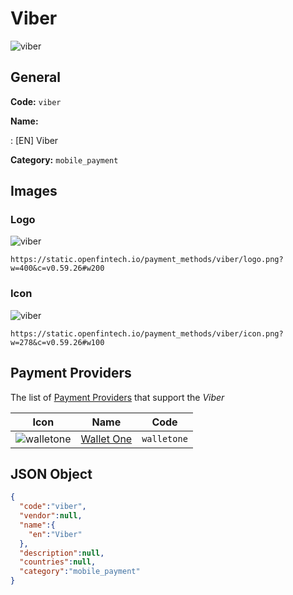
# Viber 
![viber](https://static.openfintech.io/payment_methods/viber/logo.png?w=400&c=v0.59.26#w200)  

## General 
**Code:** `viber` 
 
**Name:** 
 
:	[EN] Viber 
 
**Category:** `mobile_payment` 
 

## Images 

### Logo 
![viber](https://static.openfintech.io/payment_methods/viber/logo.png?w=400&c=v0.59.26#w200)  

```
https://static.openfintech.io/payment_methods/viber/logo.png?w=400&c=v0.59.26#w200
```  

### Icon 
![viber](https://static.openfintech.io/payment_methods/viber/icon.png?w=278&c=v0.59.26#w100)  

```
https://static.openfintech.io/payment_methods/viber/icon.png?w=278&c=v0.59.26#w100
```  

## Payment Providers 
 
The list of [Payment Providers](/payment-providers/) that support the _Viber_ 

|Icon|Name|Code| 
|:---:|:---:|:---:| 
|![walletone](https://static.openfintech.io/payment_providers/walletone/icon.svg?w=278&c=v0.59.26#w100) |[Wallet One](/payment-providers/walletone/)|`walletone`| 
 

## JSON Object 

```json
{
  "code":"viber",
  "vendor":null,
  "name":{
    "en":"Viber"
  },
  "description":null,
  "countries":null,
  "category":"mobile_payment"
}
```  
